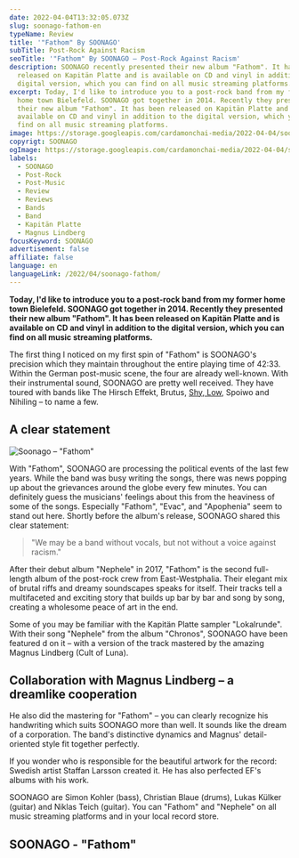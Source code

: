 ```yaml
---
date: 2022-04-04T13:32:05.073Z
slug: soonago-fathom-en
typeName: Review
title: '"Fathom" By SOONAGO'
subTitle: Post-Rock Against Racism
seoTitle: '"Fathom" By SOONAGO – Post-Rock Against Racism'
description: SOONAGO recently presented their new album "Fathom". It has been
  released on Kapitän Platte and is available on CD and vinyl in addition to the
  digital version, which you can find on all music streaming platforms.
excerpt: Today, I'd like to introduce you to a post-rock band from my former
  home town Bielefeld. SOONAGO got together in 2014. Recently they presented
  their new album "Fathom". It has been released on Kapitän Platte and is
  available on CD and vinyl in addition to the digital version, which you can
  find on all music streaming platforms.
image: https://storage.googleapis.com/cardamonchai-media/2022-04-04/soonago-jpg-imagine-181818_21201f_1024_768/640.webp
copyrigt: SOONAGO
ogImage: https://storage.googleapis.com/cardamonchai-media/2022-04-04/soonago-fb-jpg-imagine-181818_232221_1200_628/640.webp
labels:
  - SOONAGO
  - Post-Rock
  - Post-Music
  - Review
  - Reviews
  - Bands
  - Band
  - Kapitän Platte
  - Magnus Lindberg
focusKeyword: SOONAGO
advertisement: false
affiliate: false
language: en
languageLink: /2022/04/soonago-fathom/
---
```

**Today, I'd like to introduce you to a post-rock band from my former home town Bielefeld. SOONAGO got together in 2014. Recently they presented their new album "Fathom". It has been released on Kapitän Platte and is available on CD and vinyl in addition to the digital version, which you can find on all music streaming platforms.**

The first thing I noticed on my first spin of "Fathom" is SOONAGO's precision which they maintain throughout the entire playing time of 42:33. Within the German post-music scene, the four are already well-known. With their instrumental sound, SOONAGO are pretty well received. They have toured with bands like The Hirsch Effekt, Brutus, [Shy, Low](/2021/10/shy-low-interview-en/), Spoiwo and Nihiling – to name a few.

## A clear statement

![Soonago – "Fathom"](https://storage.googleapis.com/cardamonchai-media/2022-04-04/soonago-fathom-png-imagine-d8c8a8_968773_1080_1080/640.webp "Soonago – \"Fathom\"")

With "Fathom", SOONAGO are processing the political events of the last few years. While the band was busy writing the songs, there was news popping up about the grievances around the globe every few minutes. You can definitely guess the musicians' feelings about this from the heaviness of some of the songs. Especially "Fathom", "Evac", and "Apophenia" seem to stand out here. Shortly before the album's release, SOONAGO shared this clear statement:

> "We may be a band without vocals, but not without a voice against racism."

After their debut album "Nephele" in 2017, "Fathom" is the second full-length album of the post-rock crew from East-Westphalia. Their elegant mix of brutal riffs and dreamy soundscapes speaks for itself. Their tracks tell a multifaceted and exciting story that builds up bar by bar and song by song, creating a wholesome peace of art in the end.

Some of you may be familiar with the Kapitän Platte sampler "Lokalrunde". With their song "Nephele" from the album "Chronos", SOONAGO have been featured d on it – with a version of the track mastered by the amazing Magnus Lindberg (Cult of Luna).

## Collaboration with Magnus Lindberg – a dreamlike cooperation

He also did the mastering for "Fathom" – you can clearly recognize his handwriting which suits SOONAGO more than well. It sounds like the dream of a corporation. The band's distinctive dynamics and Magnus' detail-oriented style fit together perfectly.

If you wonder who is responsible for the beautiful artwork for the record: Swedish artist Staffan Larsson created it. He has also perfected EF's albums with his work.

SOONAGO are Simon Kohler (bass), Christian Blaue (drums), Lukas Külker (guitar) and Niklas Teich (guitar). You can "Fathom" and "Nephele" on all music streaming platforms and in your local record store.

## SOONAGO - "Fathom"

<YouTube id="QH6uCGZlvrg" />
